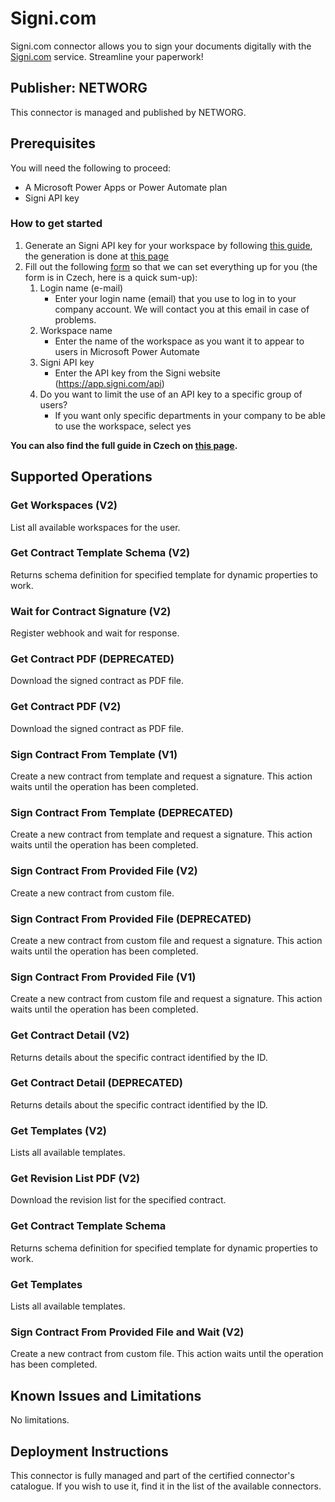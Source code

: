 # Signi.com

Signi.com connector allows you to sign your documents digitally with the [Signi.com](https://signi.com/) service. Streamline your paperwork!

## Publisher: NETWORG
This connector is managed and published by NETWORG.

## Prerequisites
You will need the following to proceed:

* A Microsoft Power Apps or Power Automate plan
* Signi API key

### How to get started

1. Generate an Signi API key for your workspace by following [this guide](https://signi.refined.site/space/PKNB/383516725), the generation is done at [this page](https://app.signi.com/api)
2. Fill out the following [form](https://go.tntg.cz/ismlouva-signup) so that we can set everything up for you (the form is in Czech, here is a quick sum-up):
   1. Login name (e-mail)
      * Enter your login name (email) that you use to log in to your company account. We will contact you at this email in case of problems.
   2. Workspace name
      * Enter the name of the workspace as you want it to appear to users in Microsoft Power Automate
   3. Signi API key
      * Enter the API key from the Signi website (https://app.signi.com/api)
   4. Do you want to limit the use of an API key to a specific group of users?
      * If you want only specific departments in your company to be able to use the workspace, select yes

**You can also find the full guide in Czech on [this page](https://docs.talxis.com/cz/customizer-guide/integration/signi).**


## Supported Operations

### Get Workspaces (V2)
List all available workspaces for the user.
### Get Contract Template Schema (V2)
Returns schema definition for specified template for dynamic properties to work.
### Wait for Contract Signature (V2)
Register webhook and wait for response.
### Get Contract PDF (DEPRECATED)
Download the signed contract as PDF file.
### Get Contract PDF (V2)
Download the signed contract as PDF file.
### Sign Contract From Template (V1)
Create a new contract from template and request a signature. This action waits until the operation has been completed.
### Sign Contract From Template (DEPRECATED)
Create a new contract from template and request a signature. This action waits until the operation has been completed.
### Sign Contract From Provided File (V2)
Create a new contract from custom file.
### Sign Contract From Provided File (DEPRECATED)
Create a new contract from custom file and request a signature. This action waits until the operation has been completed.
### Sign Contract From Provided File (V1)
Create a new contract from custom file and request a signature. This action waits until the operation has been completed.
### Get Contract Detail (V2)
Returns details about the specific contract identified by the ID.
### Get Contract Detail (DEPRECATED)
Returns details about the specific contract identified by the ID.
### Get Templates (V2)
Lists all available templates.
### Get Revision List PDF (V2)
Download the revision list for the specified contract.
### Get Contract Template Schema
Returns schema definition for specified template for dynamic properties to work.
### Get Templates
Lists all available templates.
### Sign Contract From Provided File and Wait (V2)
Create a new contract from custom file. This action waits until the operation has been completed.

## Known Issues and Limitations

No limitations.

## Deployment Instructions

This connector is fully managed and part of the certified connector's catalogue. If you wish to use it, find it in the list of the available connectors.
